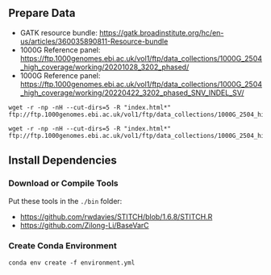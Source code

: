 ## Prepare Data

- GATK resource bundle: https://gatk.broadinstitute.org/hc/en-us/articles/360035890811-Resource-bundle
- 1000G Reference panel: https://ftp.1000genomes.ebi.ac.uk/vol1/ftp/data_collections/1000G_2504_high_coverage/working/20201028_3202_phased/
- 1000G Reference panel: https://ftp.1000genomes.ebi.ac.uk/vol1/ftp/data_collections/1000G_2504_high_coverage/working/20220422_3202_phased_SNV_INDEL_SV/

```shell
wget -r -np -nH --cut-dirs=5 -R "index.html*" ftp://ftp.1000genomes.ebi.ac.uk/vol1/ftp/data_collections/1000G_2504_high_coverage/working/20220422_3202_phased_SNV_INDEL_SV/

wget -r -np -nH --cut-dirs=5 -R "index.html*" ftp://ftp.1000genomes.ebi.ac.uk/vol1/ftp/data_collections/1000G_2504_high_coverage/working/20201028_3202_phased/
```

## Install Dependencies

### Download or Compile Tools

Put these tools in the `./bin` folder:

- https://github.com/rwdavies/STITCH/blob/1.6.8/STITCH.R
- https://github.com/Zilong-Li/BaseVarC

### Create Conda Environment

```shell
conda env create -f environment.yml
```


